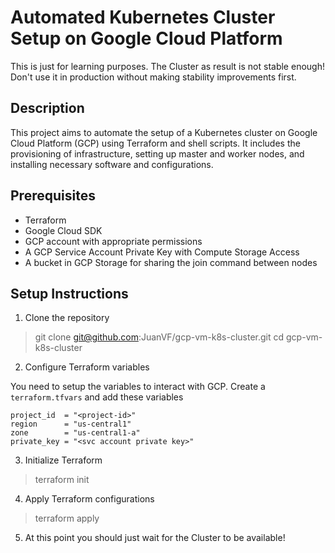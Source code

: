 # Automated Kubernetes Cluster Setup on Google Cloud Platform

This is just for learning purposes. The Cluster as result is not stable enough! Don't use it in
production without making stability improvements first.

## Description

This project aims to automate the setup of a Kubernetes cluster on Google Cloud Platform (GCP) using Terraform and shell scripts. It includes the provisioning of infrastructure, setting up master and worker nodes, and installing necessary software and configurations.

## Prerequisites

- Terraform
- Google Cloud SDK
- GCP account with appropriate permissions
- A GCP Service Account Private Key with Compute Storage Access
- A bucket in GCP Storage for sharing the join command between nodes

## Setup Instructions

1. Clone the repository

> git clone git@github.com:JuanVF/gcp-vm-k8s-cluster.git
> cd gcp-vm-k8s-cluster

2. Configure Terraform variables

You need to setup the variables to interact with GCP. Create a `terraform.tfvars` and add these variables

```hcl
project_id  = "<project-id>"
region      = "us-central1"
zone        = "us-central1-a"
private_key = "<svc account private key>"
```

3. Initialize Terraform

> terraform init

4. Apply Terraform configurations

> terraform apply

5. At this point you should just wait for the Cluster to be available!
